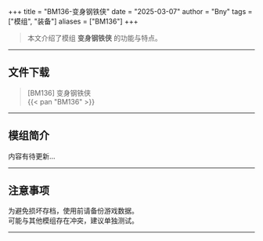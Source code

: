 +++
title = "BM136-变身钢铁侠"
date = "2025-03-07"
author = "Bny"
tags = ["模组", "装备"]
aliases = ["BM136"]
+++

> 本文介绍了模组 **变身钢铁侠** 的功能与特点。

---

## 文件下载

> [BM136] 变身钢铁侠  
{{< pan "BM136" >}}  

---

## 模组简介

>  
内容有待更新...  

---

## 注意事项

>  
为避免损坏存档，使用前请备份游戏数据。  
可能与其他模组存在冲突，建议单独测试。  

---

